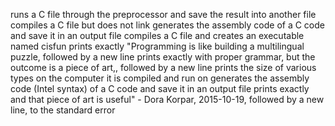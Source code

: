 runs a C file through the preprocessor and save the result into another file
compiles a C file but does not link
generates the assembly code of a C code and save it in an output file
compiles a C file and creates an executable named cisfun
prints exactly "Programming is like building a multilingual puzzle, followed by a new line
prints exactly with proper grammar, but the outcome is a piece of art,, followed by a new line
prints the size of various types on the computer it is compiled and run on
generates the assembly code (Intel syntax) of a C code and save it in an output file
prints exactly and that piece of art is useful" - Dora Korpar, 2015-10-19, followed by a new line, to the standard error
